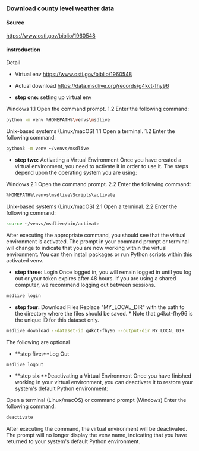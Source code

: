 ### Download county level weather data

#### Source
https://www.osti.gov/biblio/1960548

#### instroduction

Detail

- Virtual env
https://www.osti.gov/biblio/1960548

- Actual download
https://data.msdlive.org/records/g4kct-fhy96


- **step one:** setting up virtual env

Windows
1.1 Open the command prompt.
1.2 Enter the following command:

```bash
python -m venv %HOMEPATH%\venvs\msdlive
```

Unix-based systems (Linux/macOS)
1.1 Open a terminal.
1.2 Enter the following command:

```bash
python3 -m venv ~/venvs/msdlive
```

- **step two:** Activating a Virtual Environment
Once you have created a virtual environment, you need to activate it in order to use it. The steps depend upon the operating system you are using:

Windows
2.1 Open the command prompt.
2.2 Enter the following command:

```bash
%HOMEPATH%\venvs\msdlive\Scripts\activate
```

Unix-based systems (Linux/macOS)
2.1 Open a terminal.
2.2 Enter the following command:

```bash
source ~/venvs/msdlive/bin/activate
```

After executing the appropriate command, you should see that the virtual environment is activated. The prompt in your command prompt or terminal will change to indicate that you are now working within the virtual environment. You can then install packages or run Python scripts within this activated venv.

- **step three:** Login
Once logged in, you will remain logged in until you log out or your token expires after 48 hours. If you are using a shared computer, we recommend logging out between sessions.

```bash
msdlive login
```

- **step four:** Download Files
Replace "MY_LOCAL_DIR" with the path to the directory where the files should be saved. * Note that g4kct-fhy96 is the unique ID for this dataset only.

```bash
msdlive download --dataset-id g4kct-fhy96 --output-dir MY_LOCAL_DIR
```

The following are optional

- **step five:**Log Out
```bash
msdlive logout
```

- **step six:**Deactivating a Virtual Environment
Once you have finished working in your virtual environment, you can deactivate it to restore your system's default Python environment:

Open a terminal (Linux/macOS) or command prompt (Windows)
Enter the following command:

```bash
deactivate
```

After executing the command, the virtual environment will be deactivated. The prompt will no longer display the venv name, indicating that you have returned to your system's default Python environment.